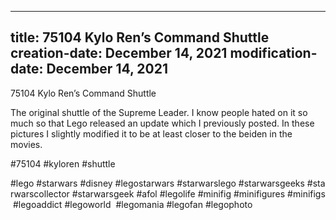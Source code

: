 ----
title: 75104 Kylo Ren’s Command Shuttle
creation-date: December 14, 2021
modification-date: December 14, 2021
----

75104 Kylo Ren’s Command Shuttle

The original shuttle of the Supreme Leader. I know people hated on it so much so that Lego released an update which I previously posted. In these pictures I slightly modified it to be at least closer to the beiden in the movies.

#75104 #kyloren #shuttle

#lego #starwars #disney #legostarwars #starwarslego #starwarsgeeks #starwarscollector #starwarsgeek #afol #legolife #minifig #minifigures #minifigs #legoaddict #legoworld  #legomania #legofan #legophoto 

